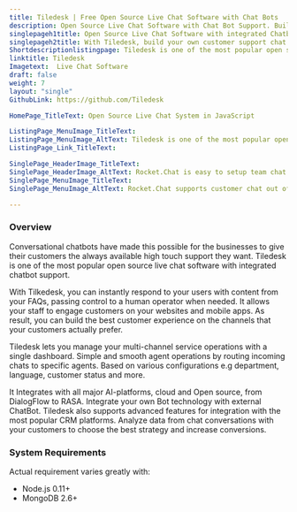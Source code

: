 ```yaml
---
title: Tiledesk | Free Open Source Live Chat Software with Chat Bots
description: Open Source Live Chat Software with Chat Bot Support. Build your own customer support with a multi-channel platform for Web, Android and iOS.
singlepageh1title: Open Source Live Chat Software with integrated Chatbots.
singlepageh2title: With Tiledesk, build your own customer support chat bots and instantly response to your customers.
Shortdescriptionlistingpage: Tiledesk is one of the most popular open source live chat software with integrated chatbot support.
linktitle: Tiledesk
Imagetext:  Live Chat Software 
draft: false
weight: 7
layout: "single"
GithubLink: https://github.com/Tiledesk

HomePage_TitleText: Open Source Live Chat System in JavaScript

ListingPage_MenuImage_TitleText: 
ListingPage_MenuImage_AltText: Tiledesk is one of the most popular open source live chat software.
ListingPage_Link_TitleText: 

SinglePage_HeaderImage_TitleText: 
SinglePage_HeaderImage_AltText: Rocket.Chat is easy to setup team chat application
SinglePage_MenuImage_TitleText: 
SinglePage_MenuImage_AltText: Rocket.Chat supports customer chat out of box

---
```

### Overview

Conversational chatbots have made this possible for the businesses to give their customers the always available high touch support they want. Tiledesk is one of the most popular open source live chat software with integrated chatbot support.

With Tilkedesk, you can instantly respond to your users with content from your FAQs, passing control to a human operator when needed. It allows your staff to engage customers on your websites and mobile apps. As result, you can build the best customer experience on the channels that your customers actually prefer.

Tiledesk lets you manage your multi-channel service operations with a single dashboard. Simple and smooth agent operations by routing incoming chats to specific agents. Based on various configurations e.g department, language, customer status and more.

It Integrates with all major AI-platforms, cloud and Open source, from DialogFlow to RASA. Integrate your own Bot technology with external ChatBot. Tiledesk also supports advanced features for integration with the most popular CRM platforms. Analyze data from chat conversations with your customers to choose the best strategy and increase conversions.

### System Requirements

Actual requirement varies greatly with:

- Node.js 0.11+
- MongoDB 2.6+
 
